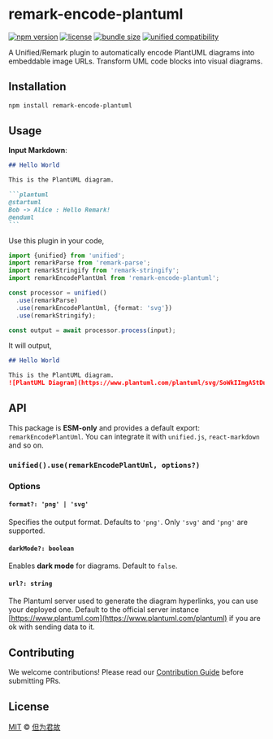 # remark-encode-plantuml

[![npm version](https://img.shields.io/npm/v/remark-encode-plantuml?style=flat-square)](https://www.npmjs.com/package/remark-encode-plantuml)
[![license](https://img.shields.io/github/license/PrinOrange/remark-encode-plantuml?style=flat-square)](./LICENSE)
[![bundle size](https://img.shields.io/bundlephobia/min/remark-encode-plantuml?style=flat-square)](https://bundlephobia.com/package/remark-encode-plantuml)
[![unified compatibility](https://img.shields.io/badge/unified.js-100%25%20compatible-9cf?style=flat-square)](https://unifiedjs.com)

A Unified/Remark plugin to automatically encode PlantUML diagrams into embeddable image URLs. Transform UML code blocks into visual diagrams.

## Installation

```bash
npm install remark-encode-plantuml
```

## Usage

**Input Markdown**:

````markdown
## Hello World

This is the PlantUML diagram.

```plantuml
@startuml
Bob -> Alice : Hello Remark!
@enduml
```
````

Use this plugin in your code,

```typescript
import {unified} from 'unified';
import remarkParse from 'remark-parse';
import remarkStringify from 'remark-stringify';
import remarkEncodePlantUml from 'remark-encode-plantuml';

const processor = unified()
  .use(remarkParse)
  .use(remarkEncodePlantUml, {format: 'svg'})
  .use(remarkStringify);

const output = await processor.process(input);
```

It will output,

```markdown
## Hello World

This is the PlantUML diagram.
![PlantUML Diagram](https://www.plantuml.com/plantuml/svg/SoWkIImgAStDuU8gp69mB2v9ICrB0NeF)
```

## API

This package is **ESM-only** and provides a default export: `remarkEncodePlantUml`. You can integrate it with `unified.js`, `react-markdown` and so on.

### `unified().use(remarkEncodePlantUml, options?)`

### Options

#### `format?: 'png' | 'svg'`

Specifies the output format. Defaults to `'png'`. Only `'svg'` and `'png'` are supported.

#### `darkMode?: boolean`

Enables **dark mode** for diagrams. Default to `false`.

#### `url?: string`

The Plantuml server used to generate the diagram hyperlinks, you can use your deployed one. Default to the official server instance [https://www.plantuml.com](https://www.plantuml.com/plantuml) if you are ok with sending data to it.

## Contributing

We welcome contributions! Please read our [Contribution Guide](CONTRIBUTION.md) before submitting PRs.

## License

[MIT](./LICENSE) © [但为君故](https://github.com/PrinOrange)
